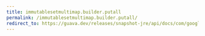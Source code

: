 ```yaml
---
title: immutablesetmultimap.builder.putall
permalink: /immutablesetmultimap.builder.putall/
redirect_to: https://guava.dev/releases/snapshot-jre/api/docs/com/google/common/collect/ImmutableSetMultimap.Builder.html#putAll-K-V...-
---
```

